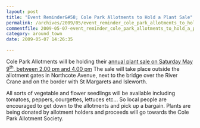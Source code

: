 ```yaml
---
layout: post
title: "Event Reminder&#58; Cole Park Allotments to Hold a Plant Sale"
permalink: /archives/2009/05/event_reminder_cole_park_allotments_to_hold_a_plan.html
commentfile: 2009-05-07-event_reminder_cole_park_allotments_to_hold_a_plan
category: around_town
date: 2009-05-07 14:26:35

---
```


Cole Park Allotments will be holding their [annual plant sale on Saturday May 9<sup>th</sup>, between 2.00 pm and 4.00 pm](https://stmargarets.london/event/auction/200705142123) The sale will take place outside the allotment gates in Northcote Avenue, next to the bridge over the River Crane and on the border with St Margarets and Isleworth.

All sorts of vegetable and flower seedlings will be available including tomatoes, peppers, courgettes, lettuces etc... So local people are encouraged to get down to the allotments and pick up a bargain. Plants are being donated by allotment holders and proceeds will go towards the Cole Park Allotment Society.

